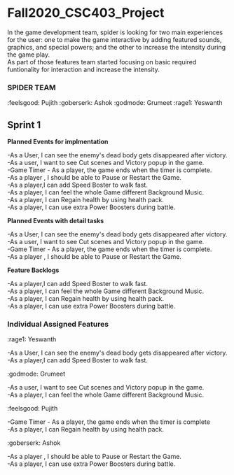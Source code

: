 # Fall2020_CSC403_Project</br>
In the game development team, spider is looking for two main experiences for the user: one to make the game interactive by adding featured sounds, graphics, and special powers; and the other to increase the intensity during the game play. </br>
As part of those features team started focusing on basic required funtionality for interaction and increase the intensity.

### SPIDER TEAM
:feelsgood: Pujith :goberserk: Ashok :godmode: Grumeet :rage1: Yeswanth

## Sprint 1 

**Planned Events for implmentation**</br>

-As a User, I can see the enemy's dead body gets disappeared after victory.</br>
-As a user, I want to see Cut scenes and Victory popup in the game.</br>
-Game Timer - As a player, the game ends when the timer is complete.</br>
-As a player , I should be able to Pause or  Restart the Game.</br>
-As a player,I can add Speed Boster to walk fast.</br>
-As a player, I can feel the whole Game different Background Music.</br>
-As a player, I can Regain health by using health pack.</br>
-As a player, I can use extra Power Boosters during battle.</br>

**Planned Events with detail tasks**

-As a User, I can see the enemy's dead body gets disappeared after victory.</br>
-As a user, I want to see Cut scenes and Victory popup in the game.</br>
-Game Timer - As a player, the game ends when the timer is complete.</br>
-As a player , I should be able to Pause or  Restart the Game.</br>

**Feature Backlogs**

-As a player,I can add Speed Boster to walk fast.</br>
-As a player, I can feel the whole Game different Background Music.</br>
-As a player, I can Regain health by using health pack.</br>
-As a player, I can use extra Power Boosters during battle.</br>

### Individual Assigned Features

:rage1: Yeswanth </br>

-As a User, I can see the enemy's dead body gets disappeared after victory. </br>
-As a player,I can add Speed Boster to walk fast. </br>

:godmode: Grumeet </br>

-As a user, I want to see Cut scenes and Victory popup in the game.</br>
-As a player, I can feel the whole Game different Background Music. </br>

:feelsgood: Pujith

-Game Timer - As a player, the game ends when the timer is complete</br>
-As a player, I can Regain health by using health pack.</br>

:goberserk: Ashok

-As a player , I should be able to Pause or  Restart the Game. </br>
-As a player, I can use extra Power Boosters during battle. </br>








